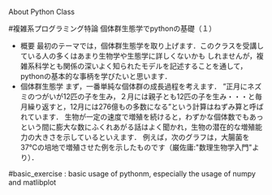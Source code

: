 About Python Class

#複雑系プログラミング特論 個体群生態学でpythonの基礎（１）
- 概要
最初のテーマでは，個体群生態学を取り上げます．このクラスを受講している人の多くはあまり生物学や生態学に詳しくないかも
しれませんが，複雑系科学とも関係の深いよく知られたモデルを記述することを通して，pythonの基本的な事柄を学びたいと思います．
- 個体群生態学
まず，一番単純な個体群の成長過程を考えます．
”正月にネズミのつがいが12匹の子を生み，２月には親子とも12匹の子を生み・・・と毎月繰り返すと，12月には276億もの多数になる”という計算はねずみ算と呼ばれています．
生物が一定の速度で増殖を続けると，わずかな個体数でもあっという間に膨大な数にふくれあがる話はよく聞かれ，生物の潜在的な増殖能力の大きさを示しているといえます．
例えば，次のグラフは，大腸菌を37℃の培地で増殖させた例を示したものです（巌佐庸:"数理生物学入門"より）．

#basic_exercise : basic usage of pythonm, especially the usage of numpy and matlibplot
